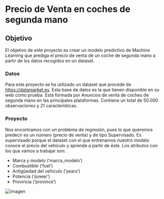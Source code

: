 # Precio de Venta en coches de segunda mano

## Objetivo

El objetivo de este proyecto es crear un modelo predictivo de Machine Learning que prediga el precio de venta de un coche de segunda mano a partir de los datos recogidos en un dataset.

### Datos

Para este proyecto se ha utilizado un dataset que procede de https://datamarket.es.
Esta base de datos es la que tienen disponible en su web como prueba.
Está formada por Anuncios de venta de coches de segunda mano en las principales plataformas. 
Contiene un total de 50.000 observaciones y 21 características.

### Proyecto

Nos encontramos con un problema de regresión, pues lo que queremos predecir es un número (precio de venta) y de tipo Supervisado.
Es supervisado porque el dataset con el que entrenamos nuestro modelo conoce el precio del vehículo y aprende a partir de éste.
Los atributos con los que vamos a trabajar son:

+ Marca y modelo (‘marca_modelo’)
+ Combustible (‘fuel’)
+ Antigüedad del vehículo (‘years’)
+ Potencia (‘power’)
+ Provincia (‘province’)

![imagen]('.coches.jpg')
